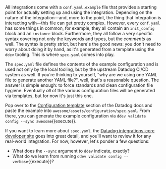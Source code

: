 All integrations come with a `conf.yaml.example` file that provides a starting point for actually setting up and using the integration. Depending on the nature of the integration—and, more to the point, the thing that integration is interacting with—this file can get pretty complex. However, every `conf.yaml` has some things in common, for example, they all contain an `init_config` block and an `instance` block. Furthermore, they all follow a very specific syntax covering not only the keywords and types, but the _comments_ as well. The syntax is pretty strict, but here's the good news: you don't need to worry about doing it by hand, as it's generated from a template using the `ddev` tooling. This is where `spec.yaml` comes into play.

The `spec.yaml` file defines the contents of the example configuration and is used not only by the local tooling, but by the upstream Datadog CI/CD system as well. If you're thinking to yourself, "why are we using one YAML file to generate another YAML file?", well, that's a reasonable question. The answer is simple enough: to force standards and clean configuration file hygiene. Eventually _all_ of the various configuration files will be generated via templates, but for now it's just this one.

Pop over to the [Configuration template](https://docs.datadoghq.com/developers/integrations/new_check_howto/?tab=configurationtemplate#create-the-check-assets) section of the Datadog docs and paste the example into `awesome/assets/configuration/spec.yaml`. From there, you can generate the example configuration via `ddev validate config --sync awesome`{{execute}}.

If you want to learn more about `spec.yaml`, the [Datadog integrations-core developer site](https://datadoghq.dev/integrations-core/meta/config-specs/) goes into great detail, and you'll want to review it for any real-world integration. For now, however, let's ponder a few questions:
- What does the `--sync` argument to `ddev` indicate, exactly?
- What do we learn from running `ddev validate config --verbose`{{execute}}?
